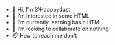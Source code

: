 - 👋 Hi, I’m @Happpydust
- 👀 I’m interested in some HTML
- 🌱 I’m currently learning basic HTML
- 💞️ I’m looking to collaborate on nothing
- 📫 How to reach me don't

<!---
Happpydust/Happpydust is a ✨ special ✨ repository because its `README.md` (this file) appears on your GitHub profile.
You can click the Preview link to take a look at your changes.
--->
